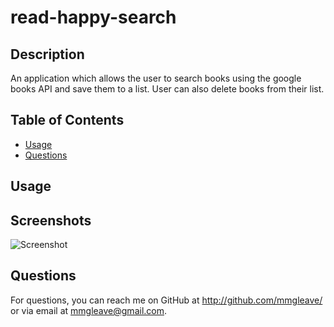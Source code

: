 # read-happy-search

## Description
An application which allows the user to search books using the google books API and save them to a list. User can also delete books from their list.

## Table of Contents
* [Usage](#usage)
* [Questions](#questions)

## Usage


## Screenshots
![Screenshot](assets/potential-enigma-screenshot.jpg)

## Questions
For questions, you can reach me on GitHub at http://github.com/mmgleave/ or via email at mmgleave@gmail.com.
